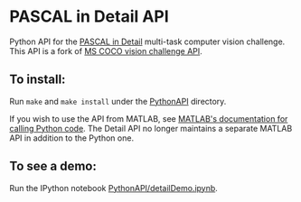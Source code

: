 # PASCAL in Detail API

Python API for the [PASCAL in Detail](https://sites.google.com/view/pasd/dataset) multi-task computer vision challenge. This API is a fork of [MS COCO vision challenge API](https://github.com/pdollar/coco).

## To install:
Run `make` and `make install` under the [PythonAPI](PythonAPI/) directory.

If you wish to use the API from MATLAB, see [MATLAB's documentation for calling Python code](https://www.mathworks.com/help/matlab/matlab_external/call-python-from-matlab.html). The Detail API no longer maintains a separate MATLAB API in addition to the Python one.

## To see a demo:

Run the IPython notebook [PythonAPI/detailDemo.ipynb](PythonAPI/detailDemo.ipynb).

